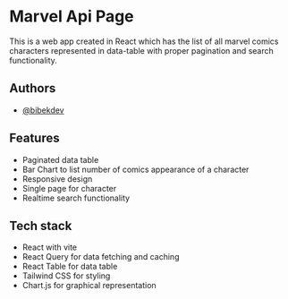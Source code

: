 # Marvel Api Page

This is a web app created in React which has the list of all marvel comics characters represented in data-table with proper pagination and search functionality.

## Authors

- [@bibekdev](https://www.github.com/bibekdev)

## Features

- Paginated data table
- Bar Chart to list number of comics appearance of a character
- Responsive design
- Single page for character
- Realtime search functionality

## Tech stack

- React with vite
- React Query for data fetching and caching
- React Table for data table
- Tailwind CSS for styling
- Chart.js for graphical representation
